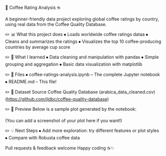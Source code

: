

📌 Coffee Rating Analysis ☕️

A beginner-friendly data project exploring global coffee ratings by country, using real data from the Coffee Quality Database.

✏️ 📊 What this project does
⦁ Loads worldwide coffee ratings dataa
⦁ Cleans and summarizes the ratings
⦁ Visualizes the top 10 coffee-producing countries by average cup score

✏️ 🚀 What I learned
⦁ Data cleaning and manipulation with pandas
⦁ Simple grouping and aggregation
⦁ Basic data visualization with matplotlib

✏️ 📂 Files
⦁ coffee-ratings-analysis.ipynb – The complete Jupyter notebook
⦁ README.md – This file!

✏️ 🔗 Dataset Source
Coffee Quality Database (arabica_data_cleaned.csv) (https://github.com/jldbc/coffee-quality-database)

✏️ 👀 Preview
Below is a sample plot generated by the notebook:

(You can add a screenshot of your plot here if you want!)

✏️ 💡 Next Steps
⦁ Add more exploration: try different features or plot styles
⦁ Compare with Robusta coffee data

Pull requests & feedback welcome
Happy coding ☕️✨
